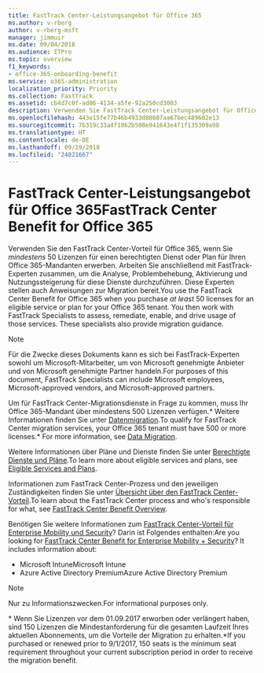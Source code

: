 ```yaml
---
title: FastTrack Center-Leistungsangebot für Office 365
ms.author: v-rberg
author: v-rberg-msft
manager: jimmuir
ms.date: 09/04/2018
ms.audience: ITPro
ms.topic: overview
f1_keywords:
- office-365-onboarding-benefit
ms.service: o365-administration
localization_priority: Priority
ms.collection: FastTrack
ms.assetid: cb4d7c0f-ad86-4134-a5fe-92a250cd3003
description: Verwenden Sie FastTrack Center-Leistungsangebot für Office 365, wenn Siemindestens 50 Lizenzen für einen berechtigten Dienst oder Plan für Ihren Office 365-Mandanten erwerben. Arbeiten Sie anschließend mit FastTrack-Experten zusammen, um die Analyse, Problembehebung, Aktivierung und Nutzungssteigerung für diese Dienste durchzuführen. Diese Experten stellen auch Anleitungen zu Migration bereit.
ms.openlocfilehash: 443e15fe77b46b4933d88607aa67bec489602e13
ms.sourcegitcommit: 7b319c33a4f1062b508e941643e4f1f135309a98
ms.translationtype: HT
ms.contentlocale: de-DE
ms.lasthandoff: 09/19/2018
ms.locfileid: "24021667"
---
```

# <a name="fasttrack-center-benefit-for-office-365"></a><span data-ttu-id="24c58-105">FastTrack Center-Leistungsangebot für Office 365</span><span class="sxs-lookup"><span data-stu-id="24c58-105">FastTrack Center Benefit for Office 365</span></span>

<span data-ttu-id="24c58-p102">Verwenden Sie den FastTrack Center-Vorteil für Office 365, wenn Sie *mindestens* 50 Lizenzen für einen berechtigten Dienst oder Plan für Ihren Office 365-Mandanten erwerben. Arbeiten Sie anschließend mit FastTrack-Experten zusammen, um die Analyse, Problembehebung, Aktivierung und Nutzungssteigerung für diese Dienste durchzuführen. Diese Experten stellen auch Anweisungen zur Migration bereit.</span><span class="sxs-lookup"><span data-stu-id="24c58-p102">You use the FastTrack Center Benefit for Office 365 when you purchase  *at least*  50 licenses for an eligible service or plan for your Office 365 tenant. You then work with FastTrack Specialists to assess, remediate, enable, and drive usage of those services. These specialists also provide migration guidance.</span></span> 
  
> [!NOTE]
> <span data-ttu-id="24c58-109">Für die Zwecke dieses Dokuments kann es sich bei FastTrack-Experten sowohl um Microsoft-Mitarbeiter, um von Microsoft genehmigte Anbieter und von Microsoft genehmigte Partner handeln.</span><span class="sxs-lookup"><span data-stu-id="24c58-109">For purposes of this document, FastTrack Specialists can include Microsoft employees, Microsoft-approved vendors, and Microsoft-approved partners.</span></span> 
  
<span data-ttu-id="24c58-110">Um für FastTrack Center-Migrationsdienste in Frage zu kommen, muss Ihr Office 365-Mandant über mindestens 500 Lizenzen verfügen.\* Weitere Informationen finden Sie unter [Datenmigration](data-migration.md).</span><span class="sxs-lookup"><span data-stu-id="24c58-110">To qualify for FastTrack Center migration services, your Office 365 tenant must have 500 or more licenses.\* For more information, see [Data Migration](data-migration.md).</span></span>
  
<span data-ttu-id="24c58-111">Weitere Informationen über Pläne und Dienste finden Sie unter [Berechtigte Dienste und Pläne](eligible-services-and-plans.md).</span><span class="sxs-lookup"><span data-stu-id="24c58-111">To learn more about eligible services and plans, see [Eligible Services and Plans](eligible-services-and-plans.md).</span></span>
  
<span data-ttu-id="24c58-112">Informationen zum FastTrack Center-Prozess und den jeweiligen Zuständigkeiten finden Sie unter [Übersicht über den FastTrack Center-Vorteil](fasttrack-benefit-overview.md).</span><span class="sxs-lookup"><span data-stu-id="24c58-112">To learn about the FastTrack Center process and who's responsible for what, see [FastTrack Center Benefit Overview](fasttrack-benefit-overview.md).</span></span>
  
<span data-ttu-id="24c58-p103">Benötigen Sie weitere Informationen zum [FastTrack Center-Vorteil für Enterprise Mobility und Security](https://go.microsoft.com/fwlink/?linkid=2005312)? Darin ist Folgendes enthalten:</span><span class="sxs-lookup"><span data-stu-id="24c58-p103">Are you looking for [FastTrack Center Benefit for Enterprise Mobility + Security](https://go.microsoft.com/fwlink/?linkid=2005312)? It includes information about:</span></span>
  
- <span data-ttu-id="24c58-115">Microsoft Intune</span><span class="sxs-lookup"><span data-stu-id="24c58-115">Microsoft Intune</span></span>    
- <span data-ttu-id="24c58-116">Azure Active Directory Premium</span><span class="sxs-lookup"><span data-stu-id="24c58-116">Azure Active Directory Premium</span></span> 
    
> [!NOTE]
> <span data-ttu-id="24c58-117">Nur zu Informationszwecken.</span><span class="sxs-lookup"><span data-stu-id="24c58-117">For informational purposes only.</span></span> 
  
<span data-ttu-id="24c58-118">\* Wenn Sie Lizenzen vor dem 01.09.2017 erworben oder verlängert haben, sind 150 Lizenzen die Mindestanforderung für die gesamten Laufzeit Ihres aktuellen Abonnements, um die Vorteile der Migration zu erhalten.</span><span class="sxs-lookup"><span data-stu-id="24c58-118">\*If you purchased or renewed prior to 9/1/2017, 150 seats is the minimum seat requirement throughout your current subscription period in order to receive the migration benefit.</span></span>
  

 
